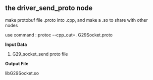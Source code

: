 ## the driver_send_proto node

make protobuf file .proto into .cpp, and make a .so to share with other nodes

use command : protoc --cpp_out=. G29Socket.proto

**Input Data**

1. G29_socket_send proto file

**Output File**

libG29Socket.so

